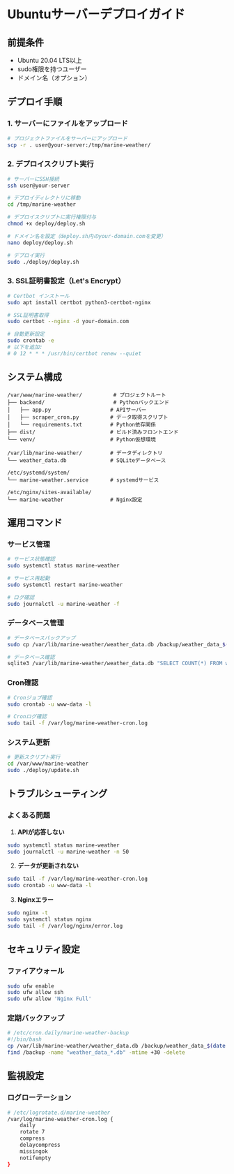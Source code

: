 # Ubuntuサーバーデプロイガイド

## 前提条件
- Ubuntu 20.04 LTS以上
- sudo権限を持つユーザー
- ドメイン名（オプション）

## デプロイ手順

### 1. サーバーにファイルをアップロード
```bash
# プロジェクトファイルをサーバーにアップロード
scp -r . user@your-server:/tmp/marine-weather/
```

### 2. デプロイスクリプト実行
```bash
# サーバーにSSH接続
ssh user@your-server

# デプロイディレクトリに移動
cd /tmp/marine-weather

# デプロイスクリプトに実行権限付与
chmod +x deploy/deploy.sh

# ドメイン名を設定（deploy.sh内のyour-domain.comを変更）
nano deploy/deploy.sh

# デプロイ実行
sudo ./deploy/deploy.sh
```

### 3. SSL証明書設定（Let's Encrypt）
```bash
# Certbot インストール
sudo apt install certbot python3-certbot-nginx

# SSL証明書取得
sudo certbot --nginx -d your-domain.com

# 自動更新設定
sudo crontab -e
# 以下を追加:
# 0 12 * * * /usr/bin/certbot renew --quiet
```

## システム構成

```
/var/www/marine-weather/          # プロジェクトルート
├── backend/                      # Pythonバックエンド
│   ├── app.py                   # APIサーバー
│   ├── scraper_cron.py          # データ取得スクリプト
│   └── requirements.txt         # Python依存関係
├── dist/                        # ビルド済みフロントエンド
└── venv/                        # Python仮想環境

/var/lib/marine-weather/         # データディレクトリ
└── weather_data.db              # SQLiteデータベース

/etc/systemd/system/
└── marine-weather.service       # systemdサービス

/etc/nginx/sites-available/
└── marine-weather               # Nginx設定
```

## 運用コマンド

### サービス管理
```bash
# サービス状態確認
sudo systemctl status marine-weather

# サービス再起動
sudo systemctl restart marine-weather

# ログ確認
sudo journalctl -u marine-weather -f
```

### データベース管理
```bash
# データベースバックアップ
sudo cp /var/lib/marine-weather/weather_data.db /backup/weather_data_$(date +%Y%m%d).db

# データベース確認
sqlite3 /var/lib/marine-weather/weather_data.db "SELECT COUNT(*) FROM weather_data;"
```

### Cron確認
```bash
# Cronジョブ確認
sudo crontab -u www-data -l

# Cronログ確認
sudo tail -f /var/log/marine-weather-cron.log
```

### システム更新
```bash
# 更新スクリプト実行
cd /var/www/marine-weather
sudo ./deploy/update.sh
```

## トラブルシューティング

### よくある問題

1. **APIが応答しない**
```bash
sudo systemctl status marine-weather
sudo journalctl -u marine-weather -n 50
```

2. **データが更新されない**
```bash
sudo tail -f /var/log/marine-weather-cron.log
sudo crontab -u www-data -l
```

3. **Nginxエラー**
```bash
sudo nginx -t
sudo systemctl status nginx
sudo tail -f /var/log/nginx/error.log
```

## セキュリティ設定

### ファイアウォール
```bash
sudo ufw enable
sudo ufw allow ssh
sudo ufw allow 'Nginx Full'
```

### 定期バックアップ
```bash
# /etc/cron.daily/marine-weather-backup
#!/bin/bash
cp /var/lib/marine-weather/weather_data.db /backup/weather_data_$(date +%Y%m%d).db
find /backup -name "weather_data_*.db" -mtime +30 -delete
```

## 監視設定

### ログローテーション
```bash
# /etc/logrotate.d/marine-weather
/var/log/marine-weather-cron.log {
    daily
    rotate 7
    compress
    delaycompress
    missingok
    notifempty
}
```